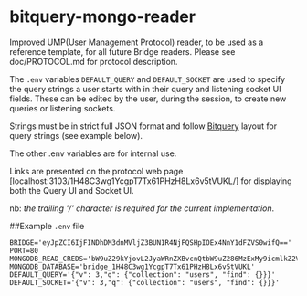# bitquery-mongo-reader
Improved UMP(User Management Protocol) reader, to be used as a reference template, for all future Bridge readers.
Please see doc/PROTOCOL.md for protocol description.

The ```.env``` variables ```DEFAULT_QUERY``` and ```DEFAULT_SOCKET``` are used to specify the query strings a user starts with in their query and listening socket UI fields. These can be edited by the user, during the session, to create new queries or listening sockets.

Strings must be in strict full JSON format and follow [Bitquery](https://master--projectbabbage.netlify.app/docs/bridgeport/reference/bitquery) layout for query strings (see example below).

The other .env variables are for internal use.

Links are presented on the protocol web page [localhost:3103/1H48C3wg1YcgpT7Tx61PHzH8Lx6v5tVUKL/] for displaying both the Query UI and Socket UI.

nb: *the trailing '/' character is required for the current implementation*.

##Example ```.env``` file

```
BRIDGE='eyJpZCI6IjFINDhDM3dnMVljZ3BUN1R4NjFQSHpIOEx4NnY1dFZVS0wifQ=='
PORT=80
MONGODB_READ_CREDS='bW9uZ29kYjovL2JyaWRnZXBvcnQtbW9uZ286MzExMy9icmlkZ2VfMUg0OEMzd2cxWWNncFQ3VHg2MVBIekg4THg2djV0VlVLTA=='
MONGODB_DATABASE='bridge_1H48C3wg1YcgpT7Tx61PHzH8Lx6v5tVUKL'
DEFAULT_QUERY='{"v": 3,"q": {"collection": "users", "find": {}}}'
DEFAULT_SOCKET='{"v": 3,"q": {"collection": "users", "find": {}}}'
```
